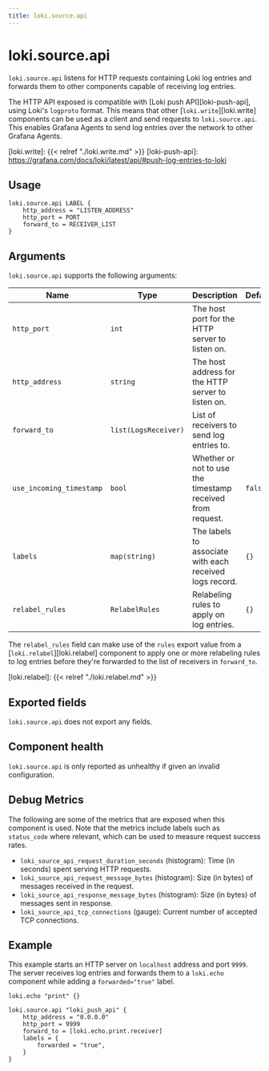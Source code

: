 ```yaml
---
title: loki.source.api
---
```


# loki.source.api

`loki.source.api` listens for HTTP requests containing Loki log entries and forwards them to other components capable
of receiving log entries.

The HTTP API exposed is compatible with [Loki push API][loki-push-api], using Loki's `logproto` format. This means that
other [`loki.write`][loki.write] components can be used as a client and send requests to `loki.source.api`. This enables
Grafana Agents to send log entries over the network to other Grafana Agents.

[loki.write]: {{< relref "./loki.write.md" >}}
[loki-push-api]: https://grafana.com/docs/loki/latest/api/#push-log-entries-to-loki

## Usage

```river
loki.source.api LABEL {
    http_address = "LISTEN_ADDRESS"
    http_port = PORT
    forward_to = RECEIVER_LIST
}
```

## Arguments

`loki.source.api` supports the following arguments:

 Name                     | Type                 | Description                                                | Default | Required 
--------------------------|----------------------|------------------------------------------------------------|---------|----------
 `http_port`              | `int`                | The host port for the HTTP server to listen on.            |         | yes      
 `http_address`           | `string`             | The host address for the HTTP server to listen on.         |         | yes      
 `forward_to`             | `list(LogsReceiver)` | List of receivers to send log entries to.                  |         | yes      
 `use_incoming_timestamp` | `bool`               | Whether or not to use the timestamp received from request. | `false` | no       
 `labels`                 | `map(string)`        | The labels to associate with each received logs record.    | `{}`    | no       
 `relabel_rules`          | `RelabelRules`       | Relabeling rules to apply on log entries.                  | `{}`    | no       

The `relabel_rules` field can make use of the `rules` export value from a
[`loki.relabel`][loki.relabel] component to apply one or more relabeling rules to log entries
before they're forwarded to the list of receivers in `forward_to`.

[loki.relabel]: {{< relref "./loki.relabel.md" >}}

## Exported fields

`loki.source.api` does not export any fields.

## Component health

`loki.source.api` is only reported as unhealthy if given an invalid configuration.

## Debug Metrics

The following are some of the metrics that are exposed when this component is used. Note that the metrics include labels
such as `status_code` where relevant, which can be used to measure request success rates.

* `loki_source_api_request_duration_seconds` (histogram): Time (in seconds) spent serving HTTP requests.
* `loki_source_api_request_message_bytes` (histogram): Size (in bytes) of messages received in the request.
* `loki_source_api_response_message_bytes` (histogram): Size (in bytes) of messages sent in response.
* `loki_source_api_tcp_connections` (gauge): Current number of accepted TCP connections.

## Example

This example starts an HTTP server on `localhost` address and port `9999`. The server receives log entries and forwards
them to a `loki.echo` component while
adding a `forwarded="true"` label.

```river
loki.echo "print" {}

loki.source.api "loki_push_api" {
    http_address = "0.0.0.0"
    http_port = 9999
    forward_to = [loki.echo.print.receiver]
    labels = {
        forwarded = "true",
    }
}
```

